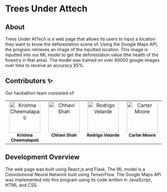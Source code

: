 # Trees Under Attech

## About

Trees Under AtTech is a web page that allows its users to input a location they want to know the deforestation scene of. Using the Google Maps API, the program retrieves an image of the inputted location. This image is inputted into our ML model to get the deforestation value (the health of the forestry in that area). The model was trained on over 40000 google images over time to receive an accuracy 95%.

## Contributors ✨

Our hackathon team consisted of:

<!-- ALL-CONTRIBUTORS-LIST:START - Do not remove or modify this section -->
<!-- prettier-ignore-start -->
<!-- markdownlint-disable -->
<table>
  <tbody>
    <tr>
      <td align="center" valign="top" width="14.28%"><a href="https://krishnacheemalapati.github.io/"><img src="https://avatars.githubusercontent.com/u/45082599?v=4" width="100px;" alt="Krishna Cheemalapati"/><br /><sub><b>Krishna Cheemalapati</b></sub></a><br /></td>
      <td align="center" valign="top" width="14.28%"><a href="https://github.com/ConverseScholar"><img src="https://avatars.githubusercontent.com/u/97484565?v=4" width="100px;" alt="Chhavi Shah"/><br /><sub><b>Chhavi Shah</b></sub></a><br /></td>
      <td align="center" valign="top" width="14.28%"><a href="https://github.com/Rod2003"><img src="https://avatars.githubusercontent.com/u/20425428?v=4" width="100px;" alt="Rodrigo Velarde"/><br /><sub><b>Rodrigo Velarde</b></sub></a><br /></td>
      <td align="center" valign="top" width="14.28%"><a href="https://github.com/moorecarter"><img src="https://avatars.githubusercontent.com/u/99502217?v=4" width="100px;" alt="Carter Moore"/><br /><sub><b>Carter Moore</b></sub></a><br /></td>
    </tr>
  </tbody>
</table>

<!-- markdownlint-restore -->
<!-- prettier-ignore-end -->

<!-- ALL-CONTRIBUTORS-LIST:END -->
<!-- prettier-ignore-start -->
<!-- markdownlint-disable -->

<!-- markdownlint-restore -->
<!-- prettier-ignore-end -->

<!-- ALL-CONTRIBUTORS-LIST:END -->

## Development Overview

The web page was built using React.js and Flask. The ML model is a Convolutional Neural Network built using TensorFlow. The Google Maps API was implemented into this program using its code written in JavaScript, HTML and CSS.




